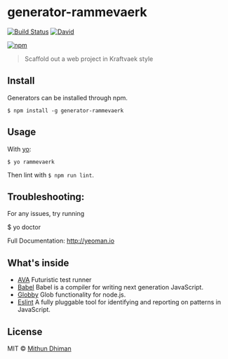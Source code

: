 # generator-rammevaerk

[![Build Status](https://img.shields.io/travis/kraftvaerk/generator-rammevaerk/master.svg?style=flat-square)](https://travis-ci.org/kraftvaerk/generator-rammevaerk) [![David](https://img.shields.io/david/dev/kraftvaerk/generator-rammevaerk.svg?style=flat-square)]()

[![npm](https://nodei.co/npm/generator-rammevaerk.svg?downloads=true)](https://nodei.co/npm/generator-rammevaerk/)


> Scaffold out a web project in Kraftvaek style

## Install

Generators can be installed through npm.

```
$ npm install -g generator-rammevaerk
```

## Usage

With [yo](https://github.com/yeoman/yo):

```
$ yo rammevaerk
```
Then lint with `$ npm run lint`.

## Troubleshooting:

  For any issues, try running

  $ yo doctor

Full Documentation: http://yeoman.io


## What's inside

* [AVA](https://github.com/sotojuan/ava) Futuristic test runner
* [Babel](https://github.com/babel/babel) Babel is a compiler for writing next generation JavaScript.
* [Globby](https://github.com/sindresorhus/globby) Glob functionality for node.js.
* [Eslint](https://github.com/eslint/eslint) A fully pluggable tool for identifying and reporting on patterns in JavaScript.

## License

MIT © [Mithun Dhiman](http://mi2oon.com)
